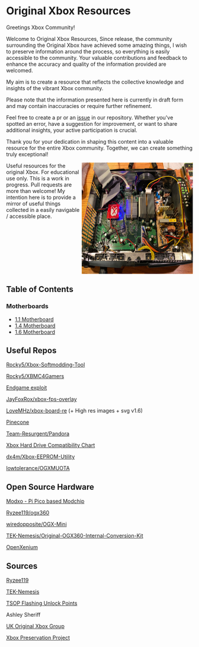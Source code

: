 # Original Xbox Resources

Greetings Xbox Community!

Welcome to Original Xbox Resources,
Since release, the community surrounding the Original Xbox have achieved some amazing things, I wish to preserve information around the process, so everything is easily accessible to the community.
Your valuable contributions and feedback to enhance the accuracy and quality of the information provided are welcomed.


My aim is to create a resource that reflects the collective knowledge and insights of the vibrant Xbox community.


Please note that the information presented here is currently in draft form and may contain inaccuracies or require further refinement.

Feel free to create a pr or an <a href="https://github.com/S33G/og-xbox/issues/new">issue</a> in our repository. Whether you've spotted an error, have a suggestion for improvement, or want to share additional insights, your active participation is crucial.

Thank you for your dedication in shaping this content into a valuable resource for the entire Xbox community. Together, we can create something truly exceptional!

<div style="display: grid; grid-template-columns: 1fr 300px;">
    <div>
        Useful resources for the original Xbox. For educational use only.
        This is a work in progress. Pull requests are more than welcome!
        My intention here is to provide a mirror of useful things collected in a easily navigable / accessible place.
        <br />
    </div>
    <img src="modchips/x3/xecuter-3-chip.webp" width="300px" height="300px"/>
</div>

## Table of Contents

### Motherboards

- [1.1 Motherboard](board/1.1/README.md)
- [1.4 Motherboard](board/1.4/README.md)
- [1.6 Motherboard](board/1.6/README.md)


## Useful Repos
[Rocky5/Xbox-Softmodding-Tool](https://github.com/Rocky5/Xbox-Softmodding-Tool)

[Rocky5/XBMC4Gamers](https://github.com/Rocky5/XBMC4Gamers)

[Endgame exploit](https://github.com/XboxDev/endgame-exploit)

[JayFoxRox/xbox-fps-overlay](https://github.com/JayFoxRox/xbox-fps-overlay)

[LoveMHz/xbox-board-re](https://github.com/LoveMHz/xbox-board-re) (+ High res images + svg v1.6)

[Pinecone](https://github.com/Xbox-Preservation-Project/Pinecone)

[Team-Resurgent/Pandora](https://github.com/Team-Resurgent/Pandora)

[Xbox Hard Drive Compatibility Chart](https://xboxdrives.x-pec.com/?p=list)

[dx4m/Xbox-EEPROM-Utility](https://github.com/dx4m/Xbox-EEPROM-Utility)

[lowtolerance/OGXMUOTA](https://github.com/lowtolerance/OGXMUOTA)


## Open Source Hardware
[Modxo - Pi Pico based Modchip](https://github.com/shalxmva/modxo)

[Ryzee119/ogx360](https://github.com/Ryzee119/ogx360)

[wiredopposite/OGX-Mini](https://github.com/wiredopposite/OGX-Mini)

[TEK-Nemesis/Original-OGX360-Internal-Conversion-Kit](https://github.com/TEK-Nemesis/Original-OGX360-Internal-Conversion-Kit)

[OpenXenium](https://github.com/Ryzee119/OpenXenium)

## Sources
[Ryzee119](https://github.com/Ryzee119)

[TEK-Nemesis](https://github.com/TEK-Nemesis)

[TSOP Flashing Unlock Points](http://www.biline.ca/xbox_solder.htm)

Ashley Sheriff

[UK Original Xbox Group](https://www.facebook.com/groups/620015468348420)

[Xbox Preservation Project](https://github.com/Xbox-Preservation-Project)

